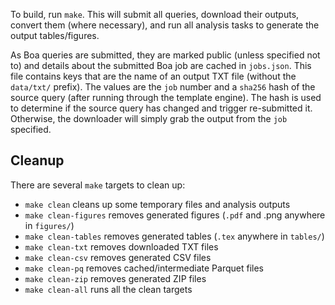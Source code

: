 To build, run `make`.  This will submit all queries, download their outputs,
convert them (where necessary), and run all analysis tasks to generate the
output tables/figures.

As Boa queries are submitted, they are marked public (unless specified not to)
and details about the submitted Boa job are cached in `jobs.json`.
This file contains keys that are the name of an output TXT file (without the
`data/txt/` prefix).  The values are the `job` number and a
`sha256` hash of the source query (after running through the template engine).
The hash is used to determine if the source query has changed and trigger
re-submitted it.  Otherwise, the downloader will simply grab the output from
the `job` specified.

## Cleanup

There are several `make` targets to clean up:

- `make clean` cleans up some temporary files and analysis outputs
- `make clean-figures` removes generated figures (`.pdf` and .png anywhere in `figures/`)
- `make clean-tables` removes generated tables (`.tex` anywhere in `tables/`)
- `make clean-txt` removes downloaded TXT files
- `make clean-csv` removes generated CSV files
- `make clean-pq` removes cached/intermediate Parquet files
- `make clean-zip` removes generated ZIP files
- `make clean-all` runs all the clean targets

